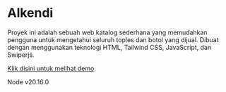 # Alkendi

Proyek ini adalah sebuah web katalog sederhana yang memudahkan pengguna untuk mengetahui seluruh toples dan botol yang dijual. Dibuat dengan menggunakan teknologi HTML, Tailwind CSS, JavaScript, dan Swiperjs.

[Klik disini untuk melihat demo](https://ferdynandergypramudanii.github.io/alkendi/src/index.html)

Node v20.16.0
